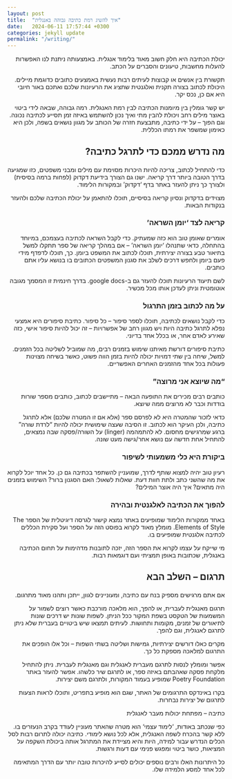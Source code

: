 ```yaml
---
layout: post
title:  "איך להשיג רמת כתיבה גבוהה באנגלית"
date:   2024-06-11 17:57:44 +0300
categories: jekyll update
permalink: "/writing/"
---
```


<p dir="rtl">
יכולת הכתיבה היא חלק חשוב מאוד בלימוד אנגלית. באמצעותה ניתנת לנו האפשרות להעלות מחשבות, טיעונים והסברים על הכתב.</p>


<p dir="rtl">
תקשורת בין אנשים או קבוצות לעיתים רבות נעשית באמצעים כתובים כדוגמת מיילים. היכולת לכתוב בצורה תקנית ואלגנטית שתציג את הרעיונות שלכם ואתכם באור חיובי היא אם כן, נכס יקר.</p>


<p dir="rtl">
יש קשר גומלין בין מיומנות הכתיבה לבין רמת האנגלית. רמה גבוהה, שבאה לידי ביטוי באוצר מילים רחב ויכולת להבין מתי ואיך נכון להשתמש באיזה זמן תסייע לכתיבה נכונה. וגם הפוך – על ידי כתיבה, מתבצעת חזרה של הכותב על מגוון נושאים בשפה, ולכן היא כאימון שמשפר את רמתו הכללית.</p>


<h2><p dir="rtl">
מה נדרש ממכם כדי לתרגל כתיבה?</p>
</h2>


<p dir="rtl">
כדי להתחיל לכתוב, צריכה להיות היכרות מסוימת עם מילים ומבני משפטים, כזו שמגיעה בדרך הטובה ביותר דרך קריאה. ישנו גם הצורך בידיעת דקדוק (לפחות ברמה בסיסית) ולצורך כך ניתן להעזר באתר בדף ‘דקדוק’ ובמקורות הלימוד.</p>


<p dir="rtl">
מצוידים בדקדוק ונסיון קריאה בסיסיים, תוכלו להתאמן על יכולת הכתיבה שלכם ולהעזר בנקודות הבאות.</p>


<h3><p dir="rtl">
קריאה לצד ‘יומן השראה’</p>
</h3>


<p dir="rtl">
אומרים שאומן טוב הוא כזה שמעתיק. כדי לקבל השראה לכתיבה בעצמכם, במיוחד בהתחלה, כדאי שתנהלו ‘יומן השראה’ – אם במהלך קריאה של ספר תתקלו למשל בתיאור טבע בצורה יצירתית, תוכלו לכתוב את המשפט ביומן. כך, תוכלו לדפדף מידי פעם ביומן ולחפש דרכים לשלב את סגנון המשפטים הכתובים בו בנושא עליו אתם כותבים.</p>


<p dir="rtl">
לשם תיעוד הרעיונות תוכלו להעזר גם ב-google docs. בדרך חינמית זו המסמך מגובה אוטומטית וניתן לעדכן אותו מכל מכשיר.</p>


<h3><p dir="rtl">
על מה לכתוב בזמן התרגול</p>
</h3>


<p dir="rtl">
כדי לקבל נושאים לכתיבה, תוכלו לספר סיפור – כל סיפור. כתיבת סיפורים היא אמצעי נפלא לתרגל כתיבה היות ויש מגוון רחב של אפשרויות – זה יכול להיות סיפור אישי, כזה שאירע לאדם אחר, או בכלל אחד בדיוני.</p>


<p dir="rtl">
כתיבת סיפורים דורשת מאיתנו שימוש בזמנים רבים, מה שמוביל לשליטה בכל הזמנים. למשל, שיחה בין שתי דמויות יכולה להיות בזמן הווה פשוט, כאשר בשיחה מצוינות פעולות בכל אחד מהזמנים האחרים האפשריים.</p>


<h3><p dir="rtl">
“מה שיוצא אני מרוצה”</p>
</h3>


<p dir="rtl">
כותבים רבים מכירים את התופעה הבאה – מתיישבים לכתוב, כותבים מספר שורות בודדות וכבר לא מרוצים ממה שיוצא.</p>


<p dir="rtl">
כדאי לזכור שהמטרה היא לא לפרסם ספר (אלא אם זו המטרה שלכם) אלא לתרגל כתיבה, ולכן העיקר הוא לכתוב. זו הסיבה שעצה שימושית יכולה להיות “לרדת שורה” ברגע שמרגישים מחסום. לא להתמהמה (linger) על השורה/פסקה שבה נמצאים, להתחיל אחת חדשה עם נושא אחר/גישה מעט שונה.</p>


<h3><p dir="rtl">
ביקורת היא כלי משמעותי לשיפור</p>
</h3>


<p dir="rtl">
רעיון טוב יהיה למצוא שותף לדרך, שמועניין להשתפר בכתיבה גם כן. כל אחד יוכל לקרוא את מה שהשני כתב ולתת חוות דעת. שאלות לשאול: האם הסגנון ברור? השימוש בזמנים היה מתאים? איך היה אוצר המילים?</p>


<h3><p dir="rtl">
להפוך את הכתיבה לאלגנטית ובהירה</p>
</h3>


<p dir="rtl">
באחד ממקורות הלימוד שמופיעים באתר נמצא קישור לגרסה דיגיטלית של הספר The Elements of Style. מומלץ מאוד לקרוא בפוסט הזה על הספר ועל סקירת הכללים לכתיבה אלגנטית שמופיעים בו.</p>


<p dir="rtl">
מי שייקח על עצמו לקרוא את הספר הזה, יזכה לתובנות מדהימות על תחום הכתיבה באנגלית, שכתובות באופן תמציתי ועם דוגמאות רבות.</p>


<h2><p dir="rtl">
תרגום – השלב הבא</p>
</h2>


<p dir="rtl">
אם אתם מרגישים מספיק בנח עם כתיבה, ומעוניינים לגוון, ייתכן ותהנו מאוד מתרגום.</p>


<p dir="rtl">
תרגום מאנגלית לעברית, או להפך, הוא מלאכה מורכבת כאשר רוצים לשמור על המשמעות של הטקסט בשפת המקור ככל הניתן. לשפות שונות יש דרכים שונות לתיאורים של זמנים, מקומות ותחושות. לעיתים תמצאו שיש ביטויים בעברית שלא ניתן לתרגם לאנגלית, וגם להפך.</p>


<p dir="rtl">
מקרים כאלו דורשים יצירתיות, גמישות ושליטה בשתי השפות – וכל אלו הופכים את התרגום למלאכה מספקת כל כך.</p>


<p dir="rtl">
אפשר ומומלץ לנסות לתרגם מעברית לאנגלית וגם מאנגלית לעברית. ניתן להתחיל מלקחת פסקה שאהבתם באיזה ספר, או לתרגם שיר כלשהו. אפשר להעזר באתר Poetry Foundation שמופיע בעמוד המקורות, ולתרגם משם יצירות.</p>


<p dir="rtl">
בקרו באינדקס התרגומים של האתר, שגם הוא מופיע בתפריט, ותוכלו לראות הצעות לתרגום של יצירות נבחרות.</p>


<p dir="rtl">
כתיבה – מפתחת יכולות מעבר לאנגלית</p>


<p dir="rtl">
כפי שנכתב באודות, ‘לימוד עצמי‘ הוא מטרה שהאתר מעוניין לעודד בקרב הנעזרים בו. ללא קשר בהכרח לשפה האנגלית, אלא לכל נושא לימודי. כתיבה יכולה לתרום רבות לסל הכלים הנדרש עבור למידה, היות והיא מציידת את המתרגל אותה ביכולת השקפה על המציאות, כושר ביטוי ומפגש פנימי עם דעות ורגשות.</p>


<p dir="rtl">
כל היתרונות האלו ורבים נוספים יכולים לסייע להיכרות טובה יותר עם הדרך המתאימה לכל אחד למסע הלמידה שלו.</p>
